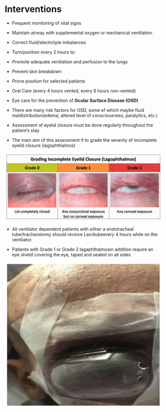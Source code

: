 # Interventions

* Frequent monitoring of vital signs

* Maintain airway with supplemental oxygen or mechanical ventilation

* Correct fluid/electrolyte imbalances

* Turn/position every 2 hours to: 
 * Promote adequate ventilation and perfusion to the lungs
 * Prevent skin breakdown
 
* Prone position for selected patients

* Oral Care (every 4 hours vented, every 6 hours non-vented)

* Eye care for the prevention of **Ocular Surface Disease (OSD)**
 * There are many risk factors for OSD, some of which maybe fluid maldistribution(edema, altered level of consciousness, paralytics, etc.)

* Assessment of eyelid closure must be done regularly throughout the patient’s stay

* The main aim of this assessment if to grade the severity of incomplete eyelid closure (lagophthalmos)

![](assets/interventions.png)

* All ventilator dependent patients with either a endotracheal tube/tracheostomy should receive Lacrilubeevery 4 hours while on the ventilator.

* Patients with Grade 1 or Grade 2 lagaphthalmosin addition require an eye shield covering the eye, taped and sealed on all sides

![](assets/interventions2.png)